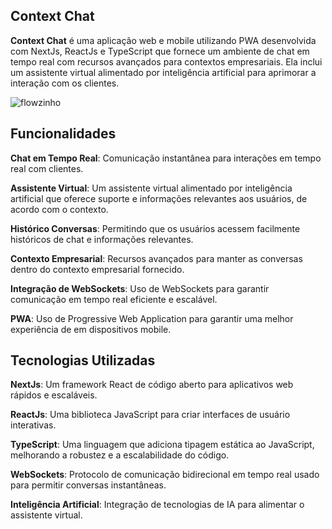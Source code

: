 ## Context Chat

**Context Chat** é uma aplicação web e mobile utilizando PWA desenvolvida com NextJs, ReactJs e TypeScript que fornece um ambiente de chat em tempo real com recursos avançados para contextos empresariais.
Ela inclui um assistente virtual alimentado por inteligência artificial para aprimorar a interação com os clientes.

![flowzinho](https://github.com/raimonesbarros/context-chat/assets/104095836/0fddaa8d-41ec-445a-af1c-386d3438209b)

## Funcionalidades

**Chat em Tempo Real**: Comunicação instantânea para interações em tempo real com clientes.

**Assistente Virtual**: Um assistente virtual alimentado por inteligência artificial que oferece suporte e informações relevantes aos usuários, de acordo com o contexto.

**Histórico Conversas**: Permitindo que os usuários acessem facilmente históricos de chat e informações relevantes.

**Contexto Empresarial**: Recursos avançados para manter as conversas dentro do contexto empresarial fornecido.

**Integração de WebSockets**: Uso de WebSockets para garantir comunicação em tempo real eficiente e escalável.

**PWA**: Uso de Progressive Web Application para garantir uma melhor experiência de em dispositivos mobile.

## Tecnologias Utilizadas

**NextJs**: Um framework React de código aberto para aplicativos web rápidos e escaláveis.

**ReactJs**: Uma biblioteca JavaScript para criar interfaces de usuário interativas.

**TypeScript**: Uma linguagem que adiciona tipagem estática ao JavaScript, melhorando a robustez e a escalabilidade do código.

**WebSockets**: Protocolo de comunicação bidirecional em tempo real usado para permitir conversas instantâneas.

**Inteligência Artificial**: Integração de tecnologias de IA para alimentar o assistente virtual.
